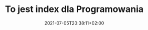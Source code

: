 ---
title: "To jest index dla Programowania"
date: 2021-07-05T20:38:11+02:00
draft: false
categories: 
    - "Programowanie"
---